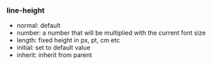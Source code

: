 ### line-height
- normal: default
- number: a number that will be multiplied with the current font size
- length: fixed height in px, pt, cm etc
- initial: set to default value
- inherit: inherit from parent